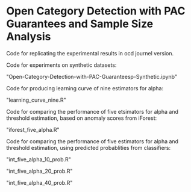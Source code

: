 # Open Category Detection with PAC Guarantees and Sample Size Analysis
Code for replicating the experimental results in ocd journel version.

Code for experiments on synthetic datasets:

"Open-Category-Detection-with-PAC-Guaranteesp-Synthetic.ipynb"

Code for producing learning curve of nine estimators for alpha:

"learning_curve_nine.R"

Code for comparing the performance of five etsimators for alpha and threshold estimation, based on anomaly scores from iForest:

"iforest_five_alpha.R"

Code for comparing the performance of five estimators for alpha and threshold estimation, using predicted probablities from classifiers:

"int_five_alpha_10_prob.R"

"int_five_alpha_20_prob.R"

"int_five_alpha_40_prob.R"



